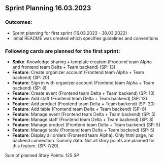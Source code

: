 ## Sprint Planning 16.03.2023

### Outcomes:

- Sprint planning for first sprint (16.03.2023 - 30.03.2023)
- Initial README was created which specifies guidelines and conventions


### Following cards are planned for the first sprint:

- **Spike**: Knowledge sharing + template creation (Frontend team Alpha and frontend team Delta + Team backend) (SP: 13)
- **Feature**: Create organizer account (Frontend team Alpha + Team backend) (SP: 20)
- **Feature**: Sign in with organizer account (Frontend team Alpha + Team backend) (SP: 8)
- **Feature**: Create event (Frontend team Delta + Team backend) (SP: 13)
- **Feature**: Add staff (Frontend team Delta + Team backend) (SP: 13)
- **Feature**: Add product (Frontend team Delta + Team backend) (SP: 20)
- **Feature**: Add table (Frontend team Delta + Team backend) (SP: 8)
- **Feature**: Manage event (Frontend team Delta + Team backend) (SP: 5)
- **Feature**: Manage staff (Frontend team Delta + Team backend) (SP: 8)
- **Feature**: Manage product (Frontend team Delta + Team backend) (SP: 5)
- **Feature**: Manage table (Frontend team Delta + Team backend) (SP: 5)
- **Feature**: Display all orders (Frontend team Alpha). Only html page, no backend connection. Dummy data. Not all story points are planned for this feature. (SP: 7/20).

Sum of planned Story Points: 125 SP
